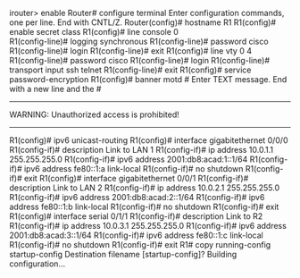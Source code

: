 irouter> enable
Router# configure terminal
Enter configuration commands, one per line. End with CNTL/Z.
Router(config)# hostname R1
R1(config)# enable secret class 
R1(config)# line console 0  
R1(config-line)# logging synchronous
R1(config-line)# password cisco 
R1(config-line)# login 
R1(config-line)# exit 
R1(config)# line vty 0 4 
R1(config-line)# password cisco 
R1(config-line)# login 
R1(config-line)# transport input ssh telnet 
R1(config-line)# exit 
R1(config)# service password-encryption 
R1(config)# banner motd #
Enter TEXT message. End with a new line and the #
***********************************************
WARNING: Unauthorized access is prohibited!
***********************************************

R1(config)# ipv6 unicast-routing
R1(config)# interface gigabitethernet 0/0/0
R1(config-if)# description Link to LAN 1
R1(config-if)# ip address 10.0.1.1 255.255.255.0 
R1(config-if)# ipv6 address 2001:db8:acad:1::1/64 
R1(config-if)# ipv6 address fe80::1:a link-local
R1(config-if)# no shutdown
R1(config-if)# exit
R1(config)# interface gigabitethernet 0/0/1
R1(config-if)# description Link to LAN 2
R1(config-if)# ip address 10.0.2.1 255.255.255.0 
R1(config-if)# ipv6 address 2001:db8:acad:2::1/64 
R1(config-if)# ipv6 address fe80::1:b link-local
R1(config-if)# no shutdown
R1(config-if)# exit
R1(config)# interface serial 0/1/1
R1(config-if)# description Link to R2
R1(config-if)# ip address 10.0.3.1 255.255.255.0 
R1(config-if)# ipv6 address 2001:db8:acad:3::1/64 
R1(config-if)# ipv6 address fe80::1:c link-local
R1(config-if)# no shutdown
R1(config-if)# exit
R1# copy running-config startup-config 
Destination filename [startup-config]? 
Building configuration...